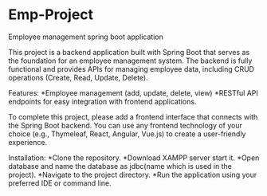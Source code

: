 # Emp-Project
Employee management spring boot application


This project is a backend application built with Spring Boot that serves as the foundation for an employee management system. The backend is fully functional and provides APIs for managing employee data, including CRUD operations (Create, Read, Update, Delete).

Features:
*Employee management (add, update, delete, view)
*RESTful API endpoints for easy integration with frontend applications.

To complete this project, please add a frontend interface that connects with the Spring Boot backend. You can use any frontend technology of your choice (e.g., Thymeleaf, React, Angular, Vue.js) to create a user-friendly experience.

Installation:
*Clone the repository.
*Download XAMPP server start it.
*Open database and name the database as jdbc(name which is used in the project).
*Navigate to the project directory.
*Run the application using your preferred IDE or command line.
